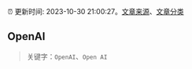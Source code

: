 :alarm_clock: 更新时间: 2023-10-30 21:00:27。[文章来源](/README.md)、[文章分类](/TAGS.md)

## OpenAI


> 关键字：`OpenAI`、`Open AI`



